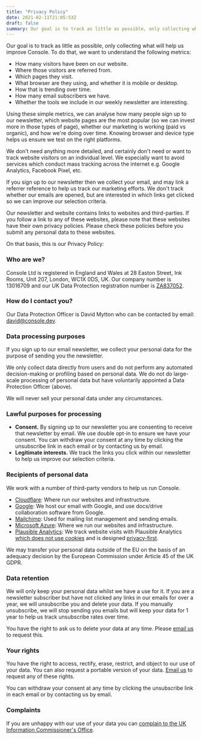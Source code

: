 ```yaml
---
title: "Privacy Policy"
date: 2021-02-11T21:05:53Z
draft: false
summary: Our goal is to track as little as possible, only collecting what will help us improve Console.
---
```


Our goal is to track as little as possible, only collecting what will help us
improve Console. To do that, we want to understand the following metrics:

-   How many visitors have been on our website.
-   Where those visitors are referred from.
-   Which pages they visit.
-   What browser are they using, and whether it is mobile or desktop.
-   How that is trending over time.
-   How many email subscribers we have.
-   Whether the tools we include in our weekly newsletter are interesting.

Using these simple metrics, we can analyse how many people sign up to our
newsletter, which website pages are the most popular (so we can invest more in
those types of page), whether our marketing is working (paid vs organic), and
how we're doing over time. Knowing browser and device type helps us ensure we
test on the right platforms.

We don't need anything more detailed, and certainly don't need or want to track
website visitors on an individual level. We especially want to avoid services
which conduct mass tracking across the internet e.g. Google Analytics, Facebook
Pixel, etc.

If you sign up to our newsletter then we collect your email, and may link a
referrer reference to help us track our marketing efforts. We don't track
whether our emails are opened, but are interested in which links get clicked so
we can improve our selection criteria.

Our newsletter and website contains links to websites and third-parties. If you
follow a link to any of these websites, please note that these websites have
their own privacy policies. Please check these policies before you submit any
personal data to these websites.

On that basis, this is our Privacy Policy:

### Who are we?

Console Ltd is registered in England and Wales at 28 Easton Street, Ink Rooms,
Unit 207, London, WC1X 0DS, UK. Our company number is 13016709 and our UK Data
Protection registration number is
[ZA837052](https://ico.org.uk/ESDWebPages/Entry/ZA837052).

### How do I contact you?

Our Data Protection Officer is David Mytton who can be contacted by email:
[david@console.dev](mailto:david@console.dev).

### Data processing purposes

If you sign up to our email newsletter, we collect your personal data for the
purpose of sending you the newsletter.

We only collect data directly from users and do not perform any automated
decision-making or profiling based on personal data. We do not do large-scale
processing of personal data but have voluntarily appointed a Data Protection
Officer (above).

We will never sell your personal data under any circumstances.

### Lawful purposes for processing

-   **Consent.** By signing up to our newsletter you are consenting to receive
    that newsletter by email. We use double opt-in to ensure we have your
    consent. You can withdraw your consent at any time by clicking the
    unsubscribe link in each email or by contacting us by email.
-   **Legitimate interests.** We track the links you click within our newsletter
    to help us improve our selection criteria.

### Recipients of personal data

We work with a number of third-party vendors to help us run Console.

-   [Cloudflare](https://www.cloudflare.com/): Where run our websites and
    infrastructure.
-   [Google](https://www.google.com/): We host our email with Google, and use
    docs/drive collaboration software from Google.
-   [Mailchimp](https://mailchimp.com/): Used for mailing list management and
    sending emails.
-   [Microsoft Azure](https://azure.microsoft.com/): Where we run our websites
    and infrastructure.
-   [Plausible Analytics](https://plausible.io/): We track website visits with
    Plausible Analytics [which does not use
    cookies](https://plausible.io/data-policy) and is designed
    [privacy-first](https://plausible.io/privacy-focused-web-analytics).

We may transfer your personal data outside of the EU on the basis of an
adequacy decision by the European Commission under Article 45 of the UK GDPR.

### Data retention

We will only keep your personal data whilst we have a use for it. If you are a
newsletter subscriber but have not clicked any links in our emails for over a
year, we will unsubscribe you and delete your data. If you manually
unsubscribe, we will stop sending you emails but will keep your data for 1 year
to help us track unsubscribe rates over time.

You have the right to ask us to delete your data at any time. Please [email
us](mailto:hello@console.dev) to request this.

### Your rights

You have the right to access, rectify, erase, restrict, and object to our use
of your data. You can also request a portable version of your data. [Email
us](mailto:hello@console.dev) to request any of these rights.

You can withdraw your consent at any time by clicking the unsubscribe link in
each email or by contacting us by email.

### Complaints

If you are unhappy with our use of your data you can [complain to the UK
Information Commissioner's Office](https://ico.org.uk/make-a-complaint/).
